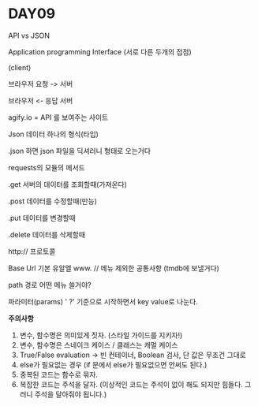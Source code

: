 # DAY09

API  vs  JSON

Application programming Interface (서로 다른 두개의 접점)

(client)

브라우저             요청 ->                서버

브라우저             <- 응답                서버

agify.io = API 를 보여주는 사이트



Json 데이터 하나의 형식(타입)

.json 하면 json 파일을 딕셔러니 형태로 오는거다



requests의 모듈의 메서드

.get 서버의 데이터를 조회할때(가져온다)

.post 데이터를 수정할때(만능)

.put  데이터를 변경할때

.delete 데이터를 삭제할때



http:// 프로토콜

Base Url 기본 유알엘 www. // 메뉴 제외한 공통사항 (tmdb에 보낼거다)

path 경로 어떤 메뉴 쓸거야? 

파라미터(params) ' ?' 기준으로 시작하면서 key value로 나눈다. 





**주의사항**

1. 변수, 함수명은 의미있게 짓자. (스타일 가이드를 지키자!)
2. 변수, 함수명은 스네이크 케이스 / 클래스는 캐멀 케이스
3. True/False evaluation -> 빈 컨테이너, Boolean 검사, 단 값은 무조건 그대로
4. else가 필요없는 경우 (if 문에서 else가 필요없으면 안써도 된다.)
5. 중복된 코드는 함수로 묶자.
6. 복잡한 코드는 주석을 달자. (이상적인 코드는 주석이 없이 해도 되지만 힘들다. 그러니 주석을 달아줘야 됩니다.)
